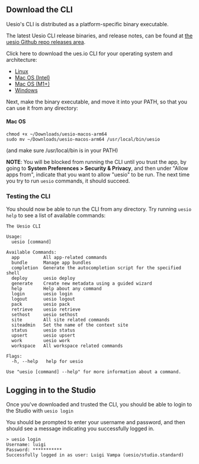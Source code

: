 ## Download the CLI

Uesio's CLI is distributed as a platform-specific binary executable.

The latest Uesio CLI release binaries, and release notes, can be found at [the uesio Github repo releases area](https://github.com/ues-io/uesio/releases).

Click here to download the ues.io CLI for your operating system and architecture:

- [Linux](https://github.com/ues-io/uesio/releases/download/v0.5.8/uesio-linux)
- [Mac OS (Intel)](https://github.com/ues-io/uesio/releases/download/v0.5.8/uesio-macos-amd64)
- [Mac OS (M1+)](https://github.com/ues-io/uesio/releases/download/v0.5.8/uesio-macos-arm64)
- [Windows](https://github.com/ues-io/uesio/releases/download/v0.5.8/uesio.exe)

Next, make the binary executable, and move it into your PATH, so that you can use it from any directory:

#### Mac OS

```
chmod +x ~/Downloads/uesio-macos-arm64
sudo mv ~/Downloads/uesio-macos-arm64 /usr/local/bin/uesio
```

(and make sure /usr/local/bin is in your PATH)

**NOTE**: You will be blocked from running the CLI until you trust the app, by going to **System Preferences > Security & Privacy**, and then under "Allow apps from", indicate that you want to allow "uesio" to be run. The next time you try to run `uesio` commands, it should succeed.

### Testing the CLI

You should now be able to run the CLI from any directory. Try running `uesio help` to see a list of available commands:

```
The Uesio CLI

Usage:
  uesio [command]

Available Commands:
  app         All app-related commands
  bundle      Manage app bundles
  completion  Generate the autocompletion script for the specified shell
  deploy      uesio deploy
  generate    Create new metadata using a guided wizard
  help        Help about any command
  login       uesio login
  logout      uesio logout
  pack        uesio pack
  retrieve    uesio retrieve
  sethost     uesio sethost
  site        All site related commands
  siteadmin   Set the name of the context site
  status      uesio status
  upsert      uesio upsert
  work        uesio work
  workspace   All workspace related commands

Flags:
  -h, --help   help for uesio

Use "uesio [command] --help" for more information about a command.
```

## Logging in to the Studio

Once you've downloaded and trusted the CLI, you should be able to login to the Studio with `uesio login`

You should be prompted to enter your username and password, and then should see a message indicating you successfully logged in.

```
> uesio login
Username: luigi
Password: ***********
Successfully logged in as user: Luigi Vampa (uesio/studio.standard)
```
